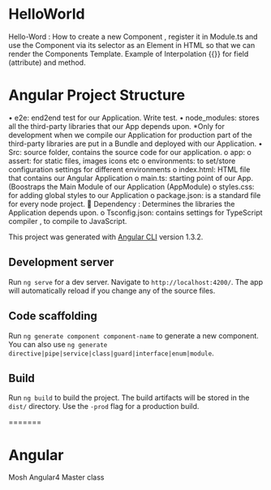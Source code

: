 
# HelloWorld

Hello-Word : 
How to create a new Component , register it in Module.ts and use the Component via its selector as an Element in HTML so that we can render the Components Template. 
Example of Interpolation {{}} for field (attribute) and method.


# Angular Project Structure

•	e2e: end2end test for our Application. Write test.
•	node_modules: stores all the third-party libraries that our App depends upon. *Only for development when we compile our Application for production part of the third-party libraries are put in a Bundle and deployed with our Application.
•	Src: source folder, contains the source code for our application.
o	app:
o	assert: for static files, images icons etc
o	environments: to set/store configuration settings for different environments
o	index.html: HTML file that contains our Angular Application
o	main.ts: starting point of our App. (Boostraps the Main Module of our Application (AppModule)
o	styles.css: for adding global styles to our Application
o	package.json: is a standard file for every node project. 
	Dependency : Determines the libraries the Application depends upon.
o	Tsconfig.json: contains settings for TypeScript compiler , to compile to JavaScript.


This project was generated with [Angular CLI](https://github.com/angular/angular-cli) version 1.3.2.

## Development server

Run `ng serve` for a dev server. Navigate to `http://localhost:4200/`. The app will automatically reload if you change any of the source files.

## Code scaffolding

Run `ng generate component component-name` to generate a new component. You can also use `ng generate directive|pipe|service|class|guard|interface|enum|module`.

## Build

Run `ng build` to build the project. The build artifacts will be stored in the `dist/` directory. Use the `-prod` flag for a production build.





=======
# Angular
Mosh Angular4 Master class

